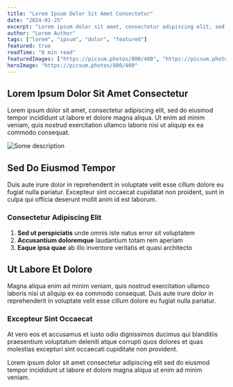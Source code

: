```yaml
---
title: "Lorem Ipsum Dolor Sit Amet Consectetur"
date: "2024-01-25"
excerpt: "Lorem ipsum dolor sit amet, consectetur adipiscing elit, sed do eiusmod tempor incididunt ut labore et dolore magna aliqua"
author: "Lorem Author"
tags: ["lorem", "ipsum", "dolor", "featured"]
featured: true
readTime: "8 min read"
featuredImages: ["https://picsum.photos/800/400", "https://picsum.photos/800/400", "https://picsum.photos/800/400"]
heroImage: "https://picsum.photos/800/400"
---
```


## Lorem Ipsum Dolor Sit Amet Consectetur

Lorem ipsum dolor sit amet, consectetur adipiscing elit, sed do eiusmod tempor incididunt ut labore et dolore magna aliqua. Ut enim ad minim veniam, quis nostrud exercitation ullamco laboris nisi ut aliquip ex ea commodo consequat.

![Some description](https://picsum.photos/800/400)

## Sed Do Eiusmod Tempor

Duis aute irure dolor in reprehenderit in voluptate velit esse cillum dolore eu fugiat nulla pariatur. Excepteur sint occaecat cupidatat non proident, sunt in culpa qui officia deserunt mollit anim id est laborum.

### Consectetur Adipiscing Elit

1. **Sed ut perspiciatis** unde omnis iste natus error sit voluptatem
2. **Accusantium doloremque** laudantium totam rem aperiam
3. **Eaque ipsa quae** ab illo inventore veritatis et quasi architecto

## Ut Labore Et Dolore

Magna aliqua enim ad minim veniam, quis nostrud exercitation ullamco laboris nisi ut aliquip ex ea commodo consequat. Duis aute irure dolor in reprehenderit in voluptate velit esse cillum dolore eu fugiat nulla pariatur.

### Excepteur Sint Occaecat

At vero eos et accusamus et iusto odio dignissimos ducimus qui blanditiis praesentium voluptatum deleniti atque corrupti quos dolores et quas molestias excepturi sint occaecati cupiditate non provident.

Lorem ipsum dolor sit amet consectetur adipiscing elit sed do eiusmod tempor incididunt ut labore et dolore magna aliqua ut enim ad minim veniam.
